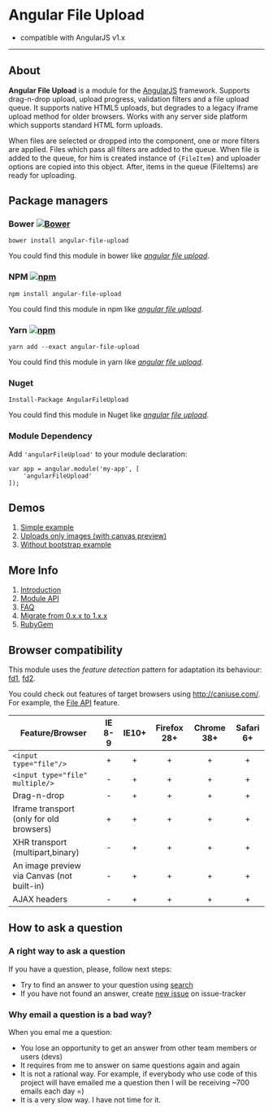 # Angular File Upload

+ compatible with AngularJS v1.x

---

## About

**Angular File Upload** is a module for the [AngularJS](http://angularjs.org/) framework. Supports drag-n-drop upload, upload progress, validation filters and a file upload queue. It supports native HTML5 uploads, but degrades to a legacy iframe upload method for older browsers. Works with any server side platform which supports standard HTML form uploads.

When files are selected or dropped into the component, one or more filters are applied. Files which pass all filters are added to the queue. When file is added to the queue, for him is created instance of `{FileItem}` and uploader options are copied into this object. After, items in the queue (FileItems) are ready for uploading.

## Package managers
### Bower [![Bower](https://img.shields.io/bower/v/angular-file-upload.svg)](http://bower.io/search/?q=angular-file-upload)
```
bower install angular-file-upload
```
You could find this module in bower like [_angular file upload_](http://bower.io/search/?q=angular-file-upload).

### NPM [![npm](https://img.shields.io/npm/v/angular-file-upload.svg)](https://www.npmjs.com/search?q=angular-file-upload)
```
npm install angular-file-upload
```
You could find this module in npm like [_angular file upload_](https://www.npmjs.com/search?q=angular-file-upload).

### Yarn [![npm](https://img.shields.io/npm/v/angular-file-upload.svg)](https://www.npmjs.com/search?q=angular-file-upload)
```
yarn add --exact angular-file-upload
```
You could find this module in yarn like [_angular file upload_](https://yarnpkg.com/en/packages?q=angular-file-upload).

### Nuget
```
Install-Package AngularFileUpload
```
You could find this module in Nuget like [_angular file upload_](https://www.nuget.org/packages?q=AngularFileUpload).

### Module Dependency

Add `'angularFileUpload'` to your module declaration:

```
var app = angular.module('my-app', [
    'angularFileUpload'
]);
```

## Demos
1. [Simple example](http://nervgh.github.io/pages/angular-file-upload/examples/simple)
2. [Uploads only images (with canvas preview)](http://nervgh.github.io/pages/angular-file-upload/examples/image-preview)
3. [Without bootstrap example](http://nervgh.github.io/pages/angular-file-upload/examples/without-bootstrap)

## More Info

1. [Introduction](https://github.com/nervgh/angular-file-upload/wiki/Introduction)
2. [Module API](https://github.com/nervgh/angular-file-upload/wiki/Module-API)
3. [FAQ](https://github.com/nervgh/angular-file-upload/wiki/FAQ)
4. [Migrate from 0.x.x to 1.x.x](https://github.com/nervgh/angular-file-upload/wiki/Migrate-from-0.x.x-to-1.x.x)
5. [RubyGem](https://github.com/marthyn/angularjs-file-upload-rails)

## Browser compatibility
This module uses the _feature detection_ pattern for adaptation its behaviour: [fd1](https://github.com/nervgh/angular-file-upload/blob/v2.3.1/src/services/FileUploader.js#L728), 
[fd2](https://github.com/nervgh/angular-file-upload/blob/v2.3.1/examples/image-preview/directives.js#L21).

You could check out features of target browsers using http://caniuse.com/. For example, the [File API](http://caniuse.com/#feat=fileapi) feature.

| Feature/Browser  | IE 8-9 |  IE10+ | Firefox 28+ | Chrome 38+ | Safari 6+ | 
|----------|:---:|:---:|:---:|:---:|:---:|
| `<input type="file"/>` | + | + | + | + | + |
| `<input type="file" multiple/>` | - | + | + | + | + |
| Drag-n-drop | - | + | + | + | + |
| Iframe transport (only for old browsers) | + | + | + | + | + |
| XHR transport (multipart,binary) | - | + | + | + | + |
| An image preview via Canvas (not built-in) | - | + | + | + | + |
| AJAX headers | - | + | + | + | + |


## How to ask a question

### A right way to ask a question
If you have a question, please, follow next steps:
- Try to find an answer to your question using [search](https://github.com/nervgh/angular-file-upload/issues?utf8=%E2%9C%93&q=)
- If you have not found an answer, create [new issue](https://github.com/nervgh/angular-file-upload/issues/new) on issue-tracker

### Why email a question is a bad way?
When you emal me a question:
- You lose an opportunity to get an answer from other team members or users (devs)
- It requires from me to answer on same questions again and again
- It is not a rational way. For example, if everybody who use code of this project will have emailed me a question then I will be receiving ~700 emails each day =)
- It is a very slow way. I have not time for it.
